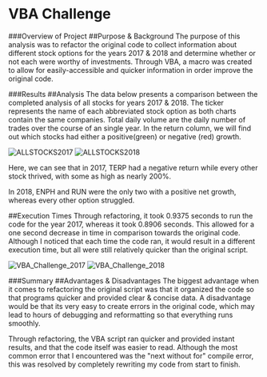 # VBA Challenge

###Overview of Project
##Purpose & Background
The purpose of this analysis was to refactor the original code to collect information about different stock options for the years 2017 & 2018 and determine whether or not each were worthy of investments. Through VBA, a macro was created to allow for easily-accessible and quicker information in order improve the original code.

###Results
##Analysis
The data below presents a comparison between the completed analysis of all stocks for years 2017 & 2018. The ticker represents the name of each abbreviated stock option as both charts contain the same companies. Total daily volume are the daily number of trades over the course of an single year. In the return column, we will find out which stocks had either a positive(green) or negative (red) growth.

![ALLSTOCKS2017](https://user-images.githubusercontent.com/102638461/163917504-21c2313f-570f-43ef-8726-43c5a391d690.png)
![ALLSTOCKS2018](https://user-images.githubusercontent.com/102638461/163917510-216da067-1e25-4975-b7bd-984b58af70f4.png)

Here, we can see that in 2017, TERP had a negative return while every other stock thrived, with some as high as nearly 200%.


In 2018, ENPH and RUN were the only two with a positive net growth, whereas every other option struggled.


##Execution Times
Through refactoring, it took 0.9375 seconds to run the code for the year 2017, whereas it took 0.8906 seconds. This allowed for a one second decrease in time in comparison towards the original code. Although I noticed that each time the code ran, it would result in a different execution time, but all were still relatively quicker than the original script.

![VBA_Challenge_2017](https://user-images.githubusercontent.com/102638461/163917542-4e08cb6e-ff6a-487f-a81f-08fb0f6906a5.png)
![VBA_Challenge_2018](https://user-images.githubusercontent.com/102638461/163917555-bb36ecff-5aa4-48f1-bfb3-a7b7ee1a62ce.png)


###Summary
##Advantages & Disadvantages
The biggest advantage when it comes to refactoring the original script was that it organized the code so that programs quicker and provided clear & concise data. A disadvantage would be that its very easy to create errors in the original code, which may lead to hours of debugging and reformatting so that everything runs smoothly.

Through refactoring, the VBA script ran quicker and provided instant results, and that the code itself was easier to read. Although the most common error that I encountered was the "next without for" compile error, this was resolved by completely rewriting my code from start to finish.


